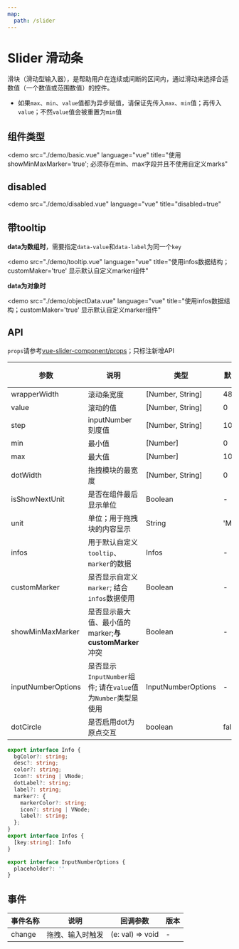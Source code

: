 ```yaml
---
map:
  path: /slider
---
```


# Slider 滑动条

滑块（滑动型输入器），是帮助用户在连续或间断的区间内，通过滑动来选择合适数值（一个数值或范围数值）的控件。

- 如果`max`、`min`、`value`值都为异步赋值，请保证先传入`max`、`min`值；再传入`value`；不然`value`值会被重置为`min`值

## 组件类型

<demo src="./demo/basic.vue"
  language="vue"
  title="使用showMinMaxMarker='true'; 必须存在min、max字段并且不使用自定义marks"
  >
</demo>

## disabled

<demo src="./demo/disabled.vue"
  language="vue"
  title="disabled=true"
  >
</demo>

## 带tooltip

**data为数组时**，需要指定`data-value`和`data-label`为同一个`key`

<demo src="./demo/tooltip.vue"
  language="vue"
  title="使用infos数据结构；customMaker='true' 显示默认自定义marker组件"
  >
</demo>

**data为对象时**

<demo src="./demo/objectData.vue"
  language="vue"
  title="使用infos数据结构；customMaker='true' 显示默认自定义marker组件"
  >
</demo>

## API

`props`请参考[vue-slider-component/props](https://nightcatsama.github.io/vue-slider-component/#/api/props)；只标注新增API

| 参数 | 说明 | 类型 | 默认值 | 版本 |
| --- | --- | --- | --- | --- |
| wrapperWidth | 滚动条宽度 |  [Number, String] | 480 | -|
| value | 滚动的值 |  [Number, String] | 0 | |
| step | inputNumber 刻度值 |  [Number, String] | 10 | |
| min | 最小值 |  [Number] | 0 | |
| max | 最大值 |  [Number] | 100 | |
| dotWidth | 拖拽模块的最宽度 |  [Number, String] | 0 | |
| isShowNextUnit | 是否在组件最后显示单位 |  Boolean | - | |
| unit | 单位；用于拖拽块的内容显示 | String | 'Mbps' | |
| infos | 用于默认自定义 `tooltip`、`marker`的数据 | Infos | - | |
| customMarker | 是否显示自定义`marker`; 结合`infos`数据使用  | Boolean | - | |
| showMinMaxMarker | 是否显示最大值、最小值的marker;**与customMarker**冲突  | Boolean | - | |
| inputNumberOptions | 是否显示`InputNumber`组件; 请在`value`值为`Number`类型是使用  | InputNumberOptions | - | |
| dotCircle | 是否启用dot为原点交互 |  boolean | false | - |

```ts
export interface Info {
  bgColor?: string;
  desc?: string;
  color?: string;
  Icon?: string | VNode;
  dotLabel?: string;
  label?: string;
  marker?: {
    markerColor?: string;
    icon?: string | VNode;
    label?: string;
  };
}
export interface Infos {
  [key:string]: Info
}

export interface InputNumberOptions {
  placeholder?: ''
}

```

## 事件

| 事件名称 | 说明                 | 回调参数                | 版本 |
| -------- | -------------------- | ----------------------- | ---- |
| change    | 拖拽、输入时触发 | (e: val) => void | -    |
